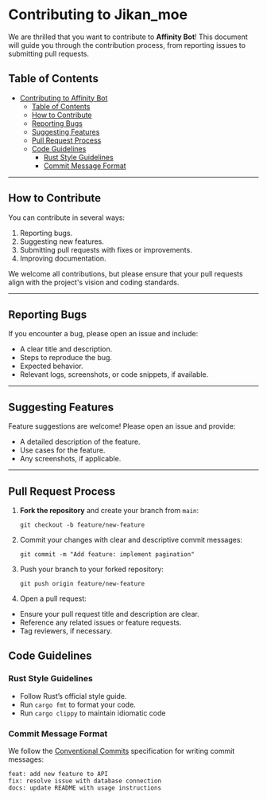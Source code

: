 # Contributing to Jikan_moe

We are thrilled that you want to contribute to **Affinity Bot**! This document will guide you through the contribution process, from reporting issues to submitting pull requests.

## Table of Contents
- [Contributing to Affinity Bot](#contributing-to-affinity-bot)
  - [Table of Contents](#table-of-contents)
  - [How to Contribute](#how-to-contribute)
  - [Reporting Bugs](#reporting-bugs)
  - [Suggesting Features](#suggesting-features)
  - [Pull Request Process](#pull-request-process)
  - [Code Guidelines](#code-guidelines)
    - [Rust Style Guidelines](#rust-style-guidelines)
    - [Commit Message Format](#commit-message-format)
---

## How to Contribute

You can contribute in several ways:
1. Reporting bugs.
2. Suggesting new features.
3. Submitting pull requests with fixes or improvements.
4. Improving documentation.

We welcome all contributions, but please ensure that your pull requests align with the project's vision and coding standards.

---

## Reporting Bugs

If you encounter a bug, please open an issue and include:
- A clear title and description.
- Steps to reproduce the bug.
- Expected behavior.
- Relevant logs, screenshots, or code snippets, if available.
---
## Suggesting Features
Feature suggestions are welcome! Please open an issue and provide:
- A detailed description of the feature.
- Use cases for the feature.
- Any screenshots, if applicable.
---
## Pull Request Process

1. **Fork the repository** and create your branch from `main`:
   
   `git checkout -b feature/new-feature`
  
2. Commit your changes with clear and descriptive commit messages:
   
   `git commit -m "Add feature: implement pagination"`
3. Push your branch to your forked repository:
   
    `git push origin feature/new-feature`

4. Open a pull request:
  - Ensure your pull request title and description are clear.
  - Reference any related issues or feature requests.
  - Tag reviewers, if necessary.


## Code Guidelines
### Rust Style Guidelines

  - Follow Rust’s official style guide.
  - Run `cargo fmt` to format your code.
  - Run `cargo clippy` to maintain idiomatic code

### Commit Message Format
  We follow the [Conventional Commits](https://www.conventionalcommits.org/en/v1.0.0/) specification for writing commit messages:
  ```
feat: add new feature to API
fix: resolve issue with database connection
docs: update README with usage instructions
```
